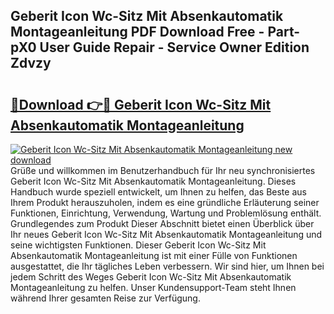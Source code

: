 ## Geberit Icon Wc-Sitz Mit Absenkautomatik Montageanleitung PDF Download Free - Part-pX0 User Guide Repair - Service Owner Edition Zdvzy

# <h2><a href="http://df8jy9.blite.top/?on=Geberit+Icon+Wc-Sitz+Mit+Absenkautomatik+Montageanleitung">🔗Download 👉🔴 Geberit Icon Wc-Sitz Mit Absenkautomatik Montageanleitung</a></h2>

[![Geberit Icon Wc-Sitz Mit Absenkautomatik Montageanleitung new download](https://i.imgur.com/lujVjoI.png)](http://df8jy9.blite.top/?on=Geberit+Icon+Wc-Sitz+Mit+Absenkautomatik+Montageanleitung)
Grüße und willkommen im Benutzerhandbuch für Ihr neu synchronisiertes Geberit Icon Wc-Sitz Mit Absenkautomatik Montageanleitung. Dieses Handbuch wurde speziell entwickelt, um Ihnen zu helfen, das Beste aus Ihrem Produkt herauszuholen, indem es eine gründliche Erläuterung seiner Funktionen, Einrichtung, Verwendung, Wartung und Problemlösung enthält. Grundlegendes zum Produkt Dieser Abschnitt bietet einen Überblick über Ihr neues Geberit Icon Wc-Sitz Mit Absenkautomatik Montageanleitung und seine wichtigsten Funktionen. Dieser Geberit Icon Wc-Sitz Mit Absenkautomatik Montageanleitung ist mit einer Fülle von Funktionen ausgestattet, die Ihr tägliches Leben verbessern. Wir sind hier, um Ihnen bei jedem Schritt des Weges Geberit Icon Wc-Sitz Mit Absenkautomatik Montageanleitung zu helfen. Unser Kundensupport-Team steht Ihnen während Ihrer gesamten Reise zur Verfügung.
